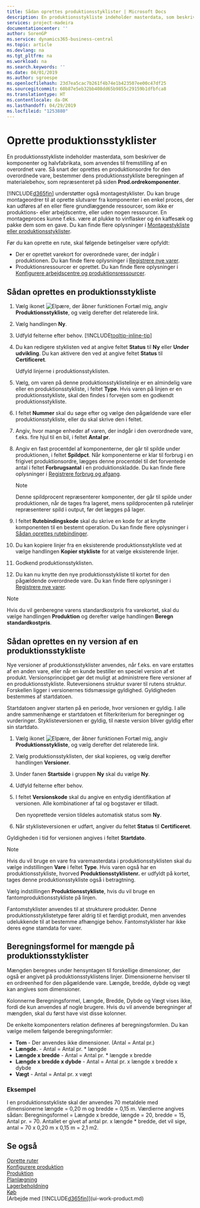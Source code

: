 ```yaml
---
title: Sådan oprettes produktionsstyklister | Microsoft Docs
description: En produktionsstykliste indeholder masterdata, som beskriver de komponenter og halvfabrikata, som anvendes til fremstilling af en overordnet vare. Så snart der oprettes en produktionsordre for den overordnede vare, bestemmer dens produktionsstykliste beregningen af materialebehov, som repræsenteret på siden **Prod.ordrekomponenter**.
services: project-madeira
documentationcenter: ''
author: SorenGP
ms.service: dynamics365-business-central
ms.topic: article
ms.devlang: na
ms.tgt_pltfrm: na
ms.workload: na
ms.search.keywords: ''
ms.date: 04/01/2019
ms.author: sgroespe
ms.openlocfilehash: 23d7ea5cac7b261f4b74e1b423507ee00c47df25
ms.sourcegitcommit: 60b87e5eb32bb408dd65b9855c29159b1dfbfca8
ms.translationtype: HT
ms.contentlocale: da-DK
ms.lasthandoff: 04/29/2019
ms.locfileid: "1253880"
---
```

# <a name="create-production-boms"></a>Oprette produktionsstyklister
En produktionsstykliste indeholder masterdata, som beskriver de komponenter og halvfabrikata, som anvendes til fremstilling af en overordnet vare. Så snart der oprettes en produktionsordre for den overordnede vare, bestemmer dens produktionsstykliste beregningen af materialebehov, som repræsenteret på siden **Prod.ordrekomponenter**.

[!INCLUDE[d365fin](includes/d365fin_md.md)] understøtter også montagestyklister. Du kan bruge montageordrer til at oprette slutvarer fra komponenter i en enkel proces, der kan udføres af en eller flere grundlæggende ressourcer, som ikke er produktions- eller arbejdscentre, eller uden nogen ressourcer. En montageproces kunne f.eks. være at plukke to vinflasker og én kaffesæk og pakke dem som en gave. Du kan finde flere oplysninger i [Montagestykliste eller produktionsstyklister](inventory-how-work-boms.md#assembly-boms-or-production-boms).  

Før du kan oprette en rute, skal følgende betingelser være opfyldt:  

- Der er oprettet varekort for overordnede varer, der indgår i produktionen. Du kan finde flere oplysninger i [Registrere nye varer](inventory-how-register-new-items.md).
- Produktionsressourcer er oprettet. Du kan finde flere oplysninger i [Konfigurere arbejdscentre og produktionsressourcer](production-how-to-set-up-work-and-machine-centers.md).

## <a name="to-create-a-production-bom"></a>Sådan oprettes en produktionsstykliste  
1. Vælg ikonet ![Elpære, der åbner funktionen Fortæl mig](media/ui-search/search_small.png "Fortæl mig, hvad du vil foretage dig"), angiv **Produktionsstykliste**, og vælg derefter det relaterede link.  
2. Vælg handlingen **Ny**.  
3. Udfyld felterne efter behov. [!INCLUDE[tooltip-inline-tip](includes/tooltip-inline-tip_md.md)]
4. Du kan redigere styklisten ved at angive feltet **Status** til **Ny** eller **Under udvikling**. Du kan aktivere den ved at angive feltet **Status** til **Certificeret**.  

    Udfyld linjerne i produktionsstyklisten.
5. Vælg, om varen på denne produktionsstyklistelinje er en almindelig vare eller en produktionsstykliste, i feltet **Type**. Hvis varen på linjen er en produktionsstykliste, skal den findes i forvejen som en godkendt produktionsstykliste.  
6.  I feltet **Nummer** skal du søge efter og vælge den pågældende vare eller produktionsstykliste, eller du skal skrive den i feltet.  
7.  Angiv, hvor mange enheder af varen, der indgår i den overordnede vare, f.eks. fire hjul til en bil, i feltet **Antal pr**.  
8.  Angiv en fast procentdel af komponenterne, der går til spilde under produktionen, i feltet **Spildpct**. Når komponenterne er klar til forbrug i en frigivet produktionsordre, lægges denne procentdel til det forventede antal i feltet **Forbrugsantal** i en produktionskladde. Du kan finde flere oplysninger i [Registrere forbrug og afgang](production-how-to-register-consumption-and-output.md).  

    > [!NOTE]  
    >  Denne spildprocent repræsenterer komponenter, der går til spilde under produktionen, når de tages fra lageret, mens spildprocenten på rutelinjer repræsenterer spild i output, før det lægges på lager.  

9.  I feltet **Rutebindingskode** skal du skrive en kode for at knytte komponenten til en bestemt operation. Du kan finde flere oplysninger i [Sådan oprettes rutebindinger](production-how-to-create-routings.md#to-create-routing-links).
10. Du kan kopiere linjer fra en eksisterende produktionsstykliste ved at vælge handlingen **Kopier stykliste** for at vælge eksisterende linjer.  
11.  Godkend produktionsstyklisten.  
12.  Du kan nu knytte den nye produktionsstykliste til kortet for den pågældende overordnede vare. Du kan finde flere oplysninger i [Registrere nye varer](inventory-how-register-new-items.md).  

> [!NOTE]  
>  Hvis du vil genberegne varens standardkostpris fra varekortet, skal du vælge handlingen **Produktion** og derefter vælge handlingen **Beregn standardkostpris**.  

## <a name="to-create-a-new-versions-of-a-production-bom"></a>Sådan oprettes en ny version af en produktionsstykliste
Nye versioner af produktionsstyklister anvendes, når f.eks. en vare erstattes af en anden vare, eller når en kunde bestiller en speciel version af et produkt. Versionsprincippet gør det muligt at administrere flere versioner af en produktionsstykliste. Ruteversionens struktur svarer til rutens struktur. Forskellen ligger i versionernes tidsmæssige gyldighed. Gyldigheden bestemmes af startdatoen.  

Startdatoen angiver starten på en periode, hvor versionen er gyldig. I alle andre sammenhænge er startdatoen et filterkriterium for beregninger og vurderinger. Styklisteversionen er gyldig, til næste version bliver gyldig efter sin startdato.  

1.  Vælg ikonet ![Elpære, der åbner funktionen Fortæl mig](media/ui-search/search_small.png "Fortæl mig, hvad du vil foretage dig"), angiv **Produktionsstykliste**, og vælg derefter det relaterede link.  
2.  Vælg produktionsstyklisten, der skal kopieres, og vælg derefter handlingen **Versioner**.  
3.  Under fanen **Startside** i gruppen **Ny** skal du vælge **Ny**.  
4. Udfyld felterne efter behov.
5. I feltet **Versionskode** skal du angive en entydig identifikation af versionen. Alle kombinationer af tal og bogstaver er tilladt.  

    Den nyoprettede version tildeles automatisk status som **Ny**.
6. Når styklisteversionen er udført, angiver du feltet **Status** til **Certificeret**.  

Gyldigheden i tid for versionen angives i feltet **Startdato**.  

> [!NOTE]  
>  Hvis du vil bruge en vare fra varemasterdata i produktionsstyklisten skal du vælge indstillingen **Vare** i feltet **Type**. Hvis varen også har en produktionsstykliste, hvorved **Produktionsstyklistenr.** er udfyldt på kortet, tages denne produktionsstykliste også i betragtning.  
>   
>  Vælg indstillingen **Produktionsstykliste**, hvis du vil bruge en fantomproduktionsstykliste på linjen.  
>   
>  Fantomstyklister anvendes til at strukturere produkter. Denne produktionsstyklistetype fører aldrig til et færdigt produkt, men anvendes udelukkende til at bestemme afhængige behov. Fantomstyklister har ikke deres egne stamdata for varer.

## <a name="quantity-calculation-formula-on-production-boms"></a>Beregningsformel for mængde på produktionsstyklister  
Mængden beregnes under hensyntagen til forskellige dimensioner, der også er angivet på produktionsstyklistens linjer. Dimensionerne henviser til en ordreenhed for den pågældende vare. Længde, bredde, dybde og vægt kan angives som dimensioner.  

Kolonnerne Beregningsformel, Længde, Bredde, Dybde og Vægt vises ikke, fordi de kun anvendes af nogle brugere. Hvis du vil anvende beregninger af mængden, skal du først have vist disse kolonner.  

De enkelte komponenters relation defineres af beregningsformlen. Du kan vælge mellem følgende beregningsformler:  

-  **Tom** - Der anvendes ikke dimensioner. (Antal = Antal pr.)  
-  **Længde.** - Antal = Antal pr. * længde  
-  **Længde x bredde** - Antal = Antal pr. * længde x bredde  
-  **Længde x bredde x dybde** - Antal = Antal pr. x længde x bredde x dybde  
-  **Vægt** - Antal = Antal pr. x vægt  

### <a name="example"></a>Eksempel  
I en produktionsstykliste skal der anvendes 70 metaldele med dimensionerne længde = 0,20 m og bredde = 0,15 m. Værdierne angives sådan: Beregningsformel = Længde x bredde, længde = 20, bredde = 15, Antal pr. = 70. Antallet er givet af antal pr. x længde * bredde, det vil sige, antal = 70 x 0,20 m x 0,15 m = 2,1 m2.  

## <a name="see-also"></a>Se også  
[Oprette ruter](production-how-to-create-routings.md)   
[Konfigurere produktion](production-configure-production-processes.md)  
[Produktion](production-manage-manufacturing.md)    
[Planlægning](production-planning.md)   
[Lagerbeholdning](inventory-manage-inventory.md)  
[Køb](purchasing-manage-purchasing.md)  
[Arbejde med [!INCLUDE[d365fin](includes/d365fin_md.md)]](ui-work-product.md)

